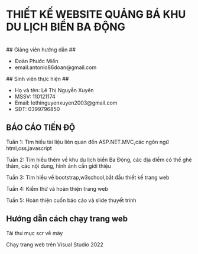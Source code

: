 <h1><strong>THIẾT KẾ WEBSITE QUẢNG BÁ KHU DU LỊCH BIỂN BA ĐỘNG</strong></h1> <br>
## Giảng viên hướng dẫn ##
<ul>
  <li>Đoàn Phước Miền</li>
  <li>email:antonio86doan@gmail.com</li>
</ul>
## Sinh viên thực hiện ##
<ul>
<li>Họ và tên: Lê Thị Nguyễn Xuyên</li>
<li>MSSV: 110121174</li>
<li>Email: lethinguyenxuyen2003@gmail.com</li>
<li>SĐT: 0399796850</li>
</ul>

<h2>BÁO CÁO TIẾN ĐỘ</h2>
<p>Tuần 1: Tìm hiểu tài liệu liên quan đến ASP.NET.MVC,các ngôn ngữ html,css,javascript</p>
<p>Tuần 2: Tìm hiểu thêm về khu du lịch biển Ba Động, các địa điểm có thể ghé thăm, các nội dung, hình ảnh cần giới thiệu </p>
<p>Tuần 3: Tìm hiểu về bootstrap,w3school,bắt đầu thiết kế trang web</p>
<p>Tuần 4: Kiểm thử và hoàn thiện trang web</p>
<p>Tuần 5: Hoàn thiện cuốn báo cáo và slide thuyết trình</p>

<h2>Hướng dẫn cách chạy trang web</h2>
<p>Tải thư mục scr về máy</p>
<p>Chạy trang web trên Visual Studio 2022 </p>


